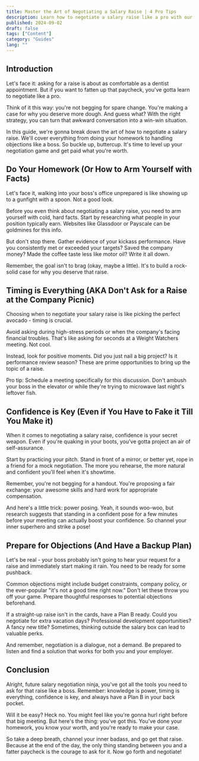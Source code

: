 ```yaml
---
title: Master the Art of Negotiating a Salary Raise | 4 Pro Tips
description: Learn how to negotiate a salary raise like a pro with our expert guide. Discover 4 key strategies to boost your confidence and secure that well-deserved raise.
published: 2024-09-02
draft: false
tags: ["Content"]
category: "Guides"
lang: ""
---
```


<!-- ![Hero Image](./heroImage.jpg) -->

## Introduction

Let's face it: asking for a raise is about as comfortable as a dentist appointment. But if you want to fatten up that paycheck, you've gotta learn to negotiate like a pro.

Think of it this way: you're not begging for spare change. You're making a case for why you deserve more dough. And guess what? With the right strategy, you can turn that awkward conversation into a win-win situation.

In this guide, we're gonna break down the art of how to negotiate a salary raise. We'll cover everything from doing your homework to handling objections like a boss. So buckle up, buttercup. It's time to level up your negotiation game and get paid what you're worth.


## Do Your Homework (Or How to Arm Yourself with Facts)

Let's face it, walking into your boss's office unprepared is like showing up to a gunfight with a spoon. Not a good look.

Before you even think about negotiating a salary raise, you need to arm yourself with cold, hard facts. Start by researching what people in your position typically earn. Websites like Glassdoor or Payscale can be goldmines for this info.

But don't stop there. Gather evidence of your kickass performance. Have you consistently met or exceeded your targets? Saved the company money? Made the coffee taste less like motor oil? Write it all down.

Remember, the goal isn't to brag (okay, maybe a little). It's to build a rock-solid case for why you deserve that raise.

## Timing is Everything (AKA Don't Ask for a Raise at the Company Picnic)

Choosing when to negotiate your salary raise is like picking the perfect avocado - timing is crucial.

Avoid asking during high-stress periods or when the company's facing financial troubles. That's like asking for seconds at a Weight Watchers meeting. Not cool.

Instead, look for positive moments. Did you just nail a big project? Is it performance review season? These are prime opportunities to bring up the topic of a raise.

Pro tip: Schedule a meeting specifically for this discussion. Don't ambush your boss in the elevator or while they're trying to microwave last night's leftover fish.

## Confidence is Key (Even if You Have to Fake it Till You Make it)

When it comes to negotiating a salary raise, confidence is your secret weapon. Even if you're quaking in your boots, you've gotta project an air of self-assurance.

Start by practicing your pitch. Stand in front of a mirror, or better yet, rope in a friend for a mock negotiation. The more you rehearse, the more natural and confident you'll feel when it's showtime.

Remember, you're not begging for a handout. You're proposing a fair exchange: your awesome skills and hard work for appropriate compensation.

And here's a little trick: power posing. Yeah, it sounds woo-woo, but research suggests that standing in a confident pose for a few minutes before your meeting can actually boost your confidence. So channel your inner superhero and strike a pose!

## Prepare for Objections (And Have a Backup Plan)

Let's be real - your boss probably isn't going to hear your request for a raise and immediately start making it rain. You need to be ready for some pushback.

Common objections might include budget constraints, company policy, or the ever-popular "it's not a good time right now." Don't let these throw you off your game. Prepare thoughtful responses to potential objections beforehand.

If a straight-up raise isn't in the cards, have a Plan B ready. Could you negotiate for extra vacation days? Professional development opportunities? A fancy new title? Sometimes, thinking outside the salary box can lead to valuable perks.

And remember, negotiation is a dialogue, not a demand. Be prepared to listen and find a solution that works for both you and your employer.

## Conclusion

Alright, future salary negotiation ninja, you've got all the tools you need to ask for that raise like a boss. Remember: knowledge is power, timing is everything, confidence is key, and always have a Plan B in your back pocket.

Will it be easy? Heck no. You might feel like you're gonna hurl right before that big meeting. But here's the thing: you've got this. You've done your homework, you know your worth, and you're ready to make your case.

So take a deep breath, channel your inner badass, and go get that raise. Because at the end of the day, the only thing standing between you and a fatter paycheck is the courage to ask for it. Now go forth and negotiate!
